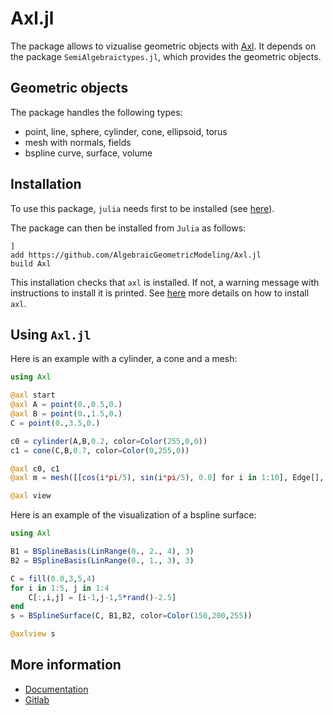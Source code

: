 # Axl.jl

The package allows to vizualise geometric objects with [Axl](http://axl.inria.fr/). It depends on the package `SemiAlgebraictypes.jl`, which provides the geometric objects.

## Geometric objects

The package handles the following types:

- point, line, sphere, cylinder, cone, ellipsoid, torus
- mesh with normals, fields
- bspline curve, surface, volume

## Installation 
To use this package, `julia` needs first to be installed (see [here](https://julialang.org/downloads/)).

The package can then be installed from `Julia` as follows:
```
]
add https://github.com/AlgebraicGeometricModeling/Axl.jl
build Axl
```
This installation checks that `axl` is installed. If not, a warning message with instructions to install it is printed. 
See [here](http://axl.inria.fr/installation.html) more details on how to install `axl`.

## Using `Axl.jl`
Here is an example with a cylinder, a cone and a mesh:
```julia
using Axl

@axl start
@axl A = point(0.,0.5,0.)
@axl B = point(0.,1.5,0.)
C = point(0.,3.5,0.)

c0 = cylinder(A,B,0.2, color=Color(255,0,0))
c1 = cone(C,B,0.7, color=Color(0,255,0))

@axl c0, c1
@axl m = mesh([[cos(i*pi/5), sin(i*pi/5), 0.0] for i in 1:10], Edge[], [[1,i,i+1] for i in 1:9], field = DirField(1.,0.,0.))

@axl view
```

Here is an example of the visualization of a bspline surface:

```julia
using Axl

B1 = BSplineBasis(LinRange(0., 2., 4), 3)
B2 = BSplineBasis(LinRange(0., 1., 3), 3)

C = fill(0.0,3,5,4)
for i in 1:5, j in 1:4
    C[:,i,j] = [i-1,j-1,5*rand()-2.5]
end
s = BSplineSurface(C, B1,B2, color=Color(150,200,255))

@axlview s

```

## More information

- [Documentation](http://axl.inria.fr/doc/Axl.jl/)
- [Gitlab](https://gitlab.inria.fr/AlgebraicGeometricModeling/Axl.jl)

